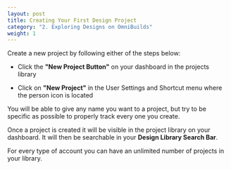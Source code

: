 ```yaml
---
layout: post
title: Creating Your First Design Project
category: "2. Exploring Designs on OmniBuilds"
weight: 1
---
```



Create a new project by following either of the steps below:

- Click the **"New Project Button"** on your dashboard in the projects library

-  Click on **"New Project"** in the User Settings and Shortcut menu where the person icon is located

You will be able to give any name you want to a project, but try to be specific as possible to properly track every one you create.

Once a project is created it will be visible in the project library on your dashboard. It will then be searchable in your **Design Library Search Bar**.

For every type of account you can have an unlimited number of projects in your library.



